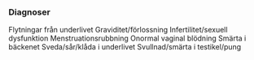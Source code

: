### Diagnoser

Flytningar från underlivet
Graviditet/förlossning
Infertilitet/sexuell dysfunktion
Menstruationsrubbning
Onormal vaginal blödning
Smärta i bäckenet
Sveda/sår/klåda i underlivet
Svullnad/smärta i testikel/pung